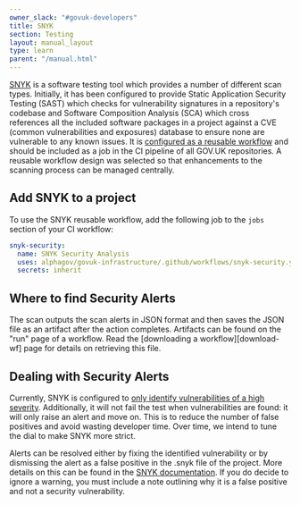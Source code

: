 ```yaml
---
owner_slack: "#govuk-developers"
title: SNYK
section: Testing
layout: manual_layout
type: learn
parent: "/manual.html"
---
```


[SNYK][snyk] is a software testing tool which provides a number of different scan types. Initially, it has been configured to provide Static Application Security Testing (SAST) which checks for vulnerability signatures in a repository's codebase and Software Composition Analysis (SCA) which cross references all the included software packages in a project against a CVE (common vulnerabilities and exposures) database to ensure none are vulnerable to any known issues. It is [configured as a reusable workflow][reusable-snyk] and should be included as a job in the CI pipeline of all GOV.UK repositories. A reusable workflow design was selected so that enhancements to the scanning process can be managed centrally.

[snyk]: https://snyk.io/
[reusable-snyk]: https://github.com/alphagov/govuk-infrastructure/pull/1016

## Add SNYK to a project

To use the SNYK reusable workflow, add the following job to the `jobs` section of your CI workflow:

```yaml
snyk-security:
  name: SNYK Security Analysis
  uses: alphagov/govuk-infrastructure/.github/workflows/snyk-security.yml@main
  secrets: inherit
```

## Where to find Security Alerts

The scan outputs the scan alerts in JSON format and then saves the JSON file as an artifact after the action completes. Artifacts can be found on the "run" page of a workflow. Read the [downloading a workflow][download-wf] page for details on retrieving this file.

[downloading-wf]: https://docs.github.com/en/actions/managing-workflow-runs/downloading-workflow-artifacts

## Dealing with Security Alerts

Currently, SNYK is configured to [only identify vulnerabilities of a high severity][snyk-config]. Additionally, it will not fail the test when vulnerabilities are found: it will only raise an alert and move on. This is to reduce the number of false positives and avoid wasting developer time. Over time, we intend to tune the dial to make SNYK more strict.

Alerts can be resolved either by fixing the identified vulnerability or by dismissing the alert as a false positive in the .snyk file of the project. More details on this can be found in the [SNYK documentation][snyk-docs]. If you do decide to ignore a warning, you must include a note outlining why it is a false positive and not a security vulnerability.

[snyk-config]: https://github.com/alphagov/govuk-infrastructure/blob/main/.github/workflows/snyk-security.yml#L20
[snyk-docs]: https://docs.snyk.io/scan-using-snyk/policies/the-.snyk-file
